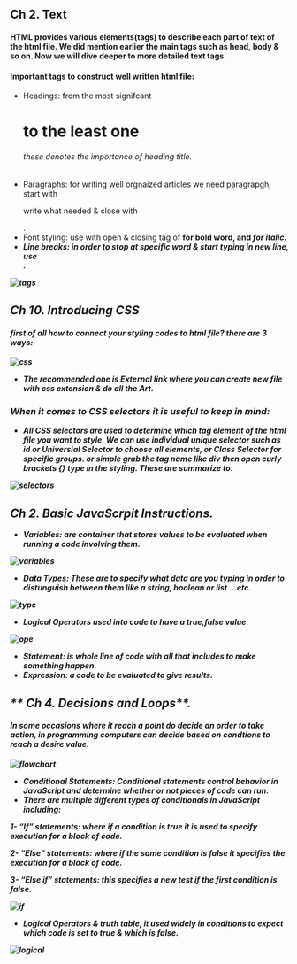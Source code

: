 ## **Ch 2. Text**

#### HTML provides various elements(tags) to describe each part of text of the html file. We did mention earlier the main tags such as head, body & so on. Now we will dive deeper to more detailed text tags. 
#### Important tags to construct well written html file:
- Headings: from the most signifcant <h1> to the least one <h6> these denotes the importance of heading title.
- Paragraphs: for writing well orgnaized articles we need paragrapgh, start with <p> write what needed & close with </p>.
- Font styling: use with open & closing tag of <b> for bold word, and <i> for italic.
- Line breaks: in order to stop at specific word & start typing in new line, use <br />.

![tags](https://mason.gmu.edu/~kshiffl4/375/HTML_Tags.jpg)

## **Ch 10. Introducing CSS**
#### first of all how to connect your styling codes to html file? there are 3 ways:
![css](https://www.bitdegree.org/learn/storage/media/images/8c4493d3-110c-4a95-8b70-7626ce2d2f4e.jpg)
- The recommended one is External link where you can create new file with css extension & do all the Art.

### When it comes to CSS selectors it is useful to keep in mind:
- All CSS selectors are used to determine which tag element of the html file you want to style. We can use individual unique selector such as *id* or *Universial Selector* to choose all elements, or *Class Selector* for specific groups. or simple grab the tag name like *div* then open curly brackets {} type in the styling. These are summarize to:

![selectors](https://miro.medium.com/max/816/1*C5I-5SJ9CmSdQatEsOwsTg.png)

## **Ch 2. Basic JavaScrpit Instructions**.
- Variables: are container that stores values to be evaluated when running a code involving them.

![variables](https://miro.medium.com/max/4800/1*lrq9keAv-dGD_gtb0TNknw.jpeg)

- Data Types:
These are to specify what data are you typing in order to distunguish between them like a string, boolean or list ...etc.

![type](https://res.cloudinary.com/practicaldev/image/fetch/s--pl8LqxGv--/c_imagga_scale,f_auto,fl_progressive,h_420,q_auto,w_1000/https://dev-to-uploads.s3.amazonaws.com/i/zhchycb77n7vz6252uy7.jpg)

- Logical Operators used into code to have a true,false value.

![ope](https://i.ytimg.com/vi/wFB-ywsNPwg/maxresdefault.jpg)

- Statement: is whole line of code with all that includes to make something happen.
- Expression: a code to be evaluated to give results.

## ** Ch 4. Decisions and Loops**.
#### In some occasions where it reach a point do decide an order to take action, in programming computers can decide based on condtions to reach a desire value.

![flowchart](https://cdn.ourcodeworld.com/public-media/gallery/gallery-574c2766d2832.png)

- Conditional Statements: Conditional statements control behavior in JavaScript and determine whether or not pieces of code can run.
- There are multiple different types of conditionals in JavaScript including:

1- “If” statements: where if a condition is true it is used to specify execution for a block of code.

2- “Else” statements: where if the same condition is false it specifies the execution for a block of code.

3- “Else if” statements: this specifies a new test if the first condition is false.

![if](https://miro.medium.com/max/969/1*0yHBNB-UVy70ym6gf_0LsA.png)

- Logical Operators & truth table, it used widely in conditions to expect which code is set to true & which is false.

![logical](https://slideplayer.com/slide/5236031/16/images/5/Logical+Operators+A+truth+table+shows+all+possible+true-false+combinations+of+the+terms..jpg)